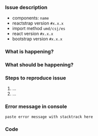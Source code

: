 <!-- The following is part of our issue template, feel free to remove this if it doesn't apply -->
### Issue description

- components: `name`
- reactstrap version `#x.x.x`
- import method `umd/csj/es` <!-- (if umd, are you using the "full" version (only for v5+)?) -->
- react version `#x.x.x`
- bootstrap version `#x.x.x`

### What is happening?

<!-- describe what it is doing -->

### What should be happening?

<!-- describe what you expect it to do. -->

### Steps to reproduce issue

1. ...
2. ...

### Error message in console

```
paste error message with stacktrack here
```

### Code

<!--
Fork the link and update it to demonstrate your issue.
https://stackblitz.com/edit/reactstrap?file=Example.js
 
and/or add the code which causes the issue directly here
 -->  

